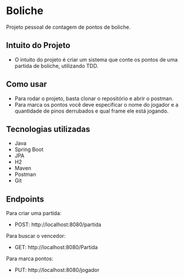 # Boliche
Projeto pessoal de contagem de pontos de boliche.

## Intuito do Projeto

- O intuito do projeto é criar um sistema que conte os pontos de uma partida de boliche, utilizando TDD.

## Como usar
 
- Para rodar o projeto, basta clonar o repositório e abrir o postman.
- Para marca os pontos você deve especificar o nome do jogador e a quantidade de pinos derrubados e qual frame ele está jogando.



## Tecnologias utilizadas

- Java
- Spring Boot
- JPA
- H2
- Maven
- Postman
- Git

## Endpoints

Para criar uma partida: 
 - POST: http://localhost:8080/partida

Para buscar o vencedor: 
- GET: http://localhost:8080/Partida

Para marca pontos:
- PUT: http://localhost:8080/jogador
